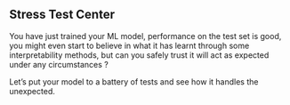 ## Stress Test Center

You have just trained your ML model, performance on the test set is good, you might even start to believe in what it has learnt through some interpretability methods, but can you safely trust it will act as expected under any circumstances ?

Let’s put your model to a battery of tests and see how it handles the unexpected.
